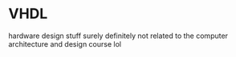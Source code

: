 # VHDL

hardware design stuff surely definitely not related to the computer architecture and design course lol
